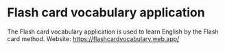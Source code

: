 # Flash card vocabulary application

The Flash card vocabulary application is used to learn English by the Flash card method.
Website: https://flashcardvocabulary.web.app/
